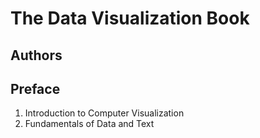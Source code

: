 # The Data Visualization Book

## Authors



## Preface

1. Introduction to Computer Visualization
2. Fundamentals of Data and Text
